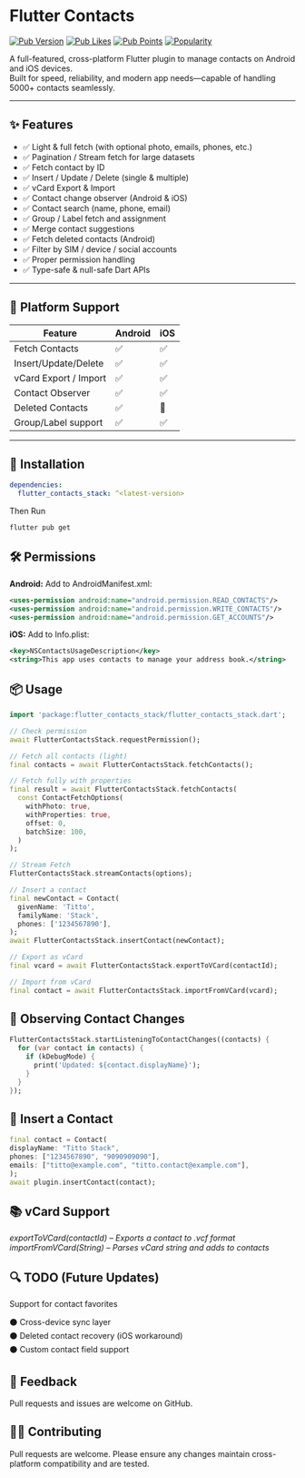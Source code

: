 # Flutter Contacts

[![Pub Version](https://img.shields.io/pub/v/flutter_contacts_stack)](https://pub.dev/packages/flutter_contacts_stack)
[![Pub Likes](https://img.shields.io/pub/likes/flutter_contacts_stack)](https://pub.dev/packages/flutter_contacts_stack)
[![Pub Points](https://img.shields.io/pub/points/flutter_contacts_stack)](https://pub.dev/packages/flutter_contacts_stack)
[![Popularity](https://img.shields.io/pub/popularity/flutter_contacts_stack)](https://pub.dev/packages/flutter_contacts_stack)


A full-featured, cross-platform Flutter plugin to manage contacts on Android and iOS devices.  
Built for speed, reliability, and modern app needs—capable of handling 5000+ contacts seamlessly.

---

## ✨ Features

- ✅ Light & full fetch (with optional photo, emails, phones, etc.)
- ✅ Pagination / Stream fetch for large datasets
- ✅ Fetch contact by ID
- ✅ Insert / Update / Delete (single & multiple)
- ✅ vCard Export & Import
- ✅ Contact change observer (Android & iOS)
- ✅ Contact search (name, phone, email)
- ✅ Group / Label fetch and assignment
- ✅ Merge contact suggestions
- ✅ Fetch deleted contacts (Android)
- ✅ Filter by SIM / device / social accounts
- ✅ Proper permission handling
- ✅ Type-safe & null-safe Dart APIs

---

## 🔧 Platform Support

| Feature               | Android | iOS |
|-----------------------|---------|-----|
| Fetch Contacts        | ✅      | ✅  |
| Insert/Update/Delete  | ✅      | ✅  |
| vCard Export / Import | ✅      | ✅  |
| Contact Observer      | ✅      | ✅  |
| Deleted Contacts      | ✅      | 🚫  |
| Group/Label support   | ✅      | ✅  |

---

## 🚀 Installation


```yaml
dependencies:
  flutter_contacts_stack: ^<latest-version>
```

Then Run

```bash
flutter pub get
```


## 🛠️ Permissions

**Android:**
Add to AndroidManifest.xml:

```xml
<uses-permission android:name="android.permission.READ_CONTACTS"/>
<uses-permission android:name="android.permission.WRITE_CONTACTS"/>
<uses-permission android:name="android.permission.GET_ACCOUNTS"/>
```

**iOS:**
Add to Info.plist:
```xml
<key>NSContactsUsageDescription</key>
<string>This app uses contacts to manage your address book.</string>
```


## 📦 Usage

```dart
import 'package:flutter_contacts_stack/flutter_contacts_stack.dart';

// Check permission
await FlutterContactsStack.requestPermission();

// Fetch all contacts (light)
final contacts = await FlutterContactsStack.fetchContacts();

// Fetch fully with properties
final result = await FlutterContactsStack.fetchContacts(
  const ContactFetchOptions(
    withPhoto: true,
    withProperties: true,
    offset: 0,
    batchSize: 100,
  )
);

// Stream Fetch
FlutterContactsStack.streamContacts(options);

// Insert a contact
final newContact = Contact(
  givenName: 'Titto',
  familyName: 'Stack',
  phones: ['1234567890'],
);
await FlutterContactsStack.insertContact(newContact);

// Export as vCard
final vcard = await FlutterContactsStack.exportToVCard(contactId);

// Import from vCard
final contact = await FlutterContactsStack.importFromVCard(vcard);
```


## 📲 Observing Contact Changes
```dart
FlutterContactsStack.startListeningToContactChanges((contacts) {
  for (var contact in contacts) {
    if (kDebugMode) {
      print('Updated: ${contact.displayName}');
    }
  }
});
```

## 📇 Insert a Contact
```dart
final contact = Contact(
displayName: "Titto Stack",
phones: ["1234567890", "9090909090"],
emails: ["titto@example.com", "titto.contact@example.com"],
);
await plugin.insertContact(contact);
```


## 📚 vCard Support
*exportToVCard(contactId) – Exports a contact to .vcf format*  
*importFromVCard(String) – Parses vCard string and adds to contacts*



## 🔍 TODO (Future Updates)
Support for contact favorites

⚫ Cross-device sync layer  
⚫ Deleted contact recovery (iOS workaround)  
⚫ Custom contact field support



## 💬 Feedback
Pull requests and issues are welcome on GitHub.


## 👨‍💻 Contributing
Pull requests are welcome. Please ensure any changes maintain cross-platform compatibility and are tested.

